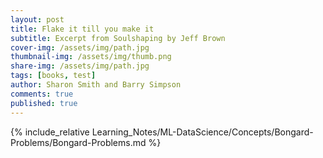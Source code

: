 ```yaml
---
layout: post
title: Flake it till you make it
subtitle: Excerpt from Soulshaping by Jeff Brown
cover-img: /assets/img/path.jpg
thumbnail-img: /assets/img/thumb.png
share-img: /assets/img/path.jpg
tags: [books, test]
author: Sharon Smith and Barry Simpson
comments: true
published: true
---
```


{% include_relative Learning_Notes/ML-DataScience/Concepts/Bongard-Problems/Bongard-Problems.md %}
